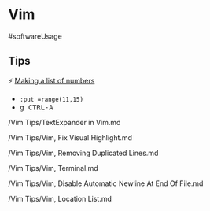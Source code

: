 # Vim

#softwareUsage

## Tips

⚡ [Making a list of numbers](https://vim.fandom.com/wiki/Making_a_list_of_numbers)

* `:put =range(11,15)`
* <kbd>g CTRL-A</kbd>

/Vim Tips/TextExpander in Vim.md

/Vim Tips/Vim, Fix Visual Highlight.md

/Vim Tips/Vim, Removing Duplicated Lines.md

/Vim Tips/Vim, Terminal.md

/Vim Tips/Vim, Disable Automatic Newline At End Of File.md

/Vim Tips/Vim, Location List.md

